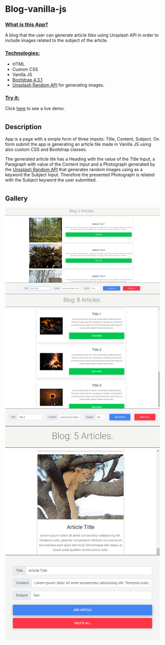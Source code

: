 # Blog-vanilla-js

### <u>What is this App?</u>

A blog that the user can generate article tiles using Unsplash API in order to include images related to the subject of the article.

### <u>Technologies:</u>

-   HTML
-   Custom CSS
-   Vanilla JS
-   <a href="https://getbootstrap.com/docs/4.3/getting-started/download/" target="_blank">Bootstrap 4.3.1</a>
-   <a href="https://source.unsplash.com/" target="_blank">Unsplash Random API</a> for generating images.

### <u>Try it:</u>

Click <a href="https://nikostsigkros.github.io/Articles-Blog--Vanilla-JS/" target="_blank">here</a> to see a live demo.

#

## Description

App is a page with a simple form of three imputs: Title, Content, Subject.
On form submit the app is generating an article tile made in Vanilla JS using also custom CSS and Bootstrap classes.

The generated article tile has a Heading with the value of the Title Input, a Paragraph with value of the Content input and a Photograph generated by the <a href="https://source.unsplash.com/" target="_blank">Unsplash Random API</a> that generates random images using as a keyword the Subject Input. Therefore the presented Photograph is related with the Subject keyword the user submitted.

#

## Gallery

![alt text](/repo-images/preview1.png)
![alt text](/repo-images/preview2.png)
![alt text](/repo-images/preview3.png)
